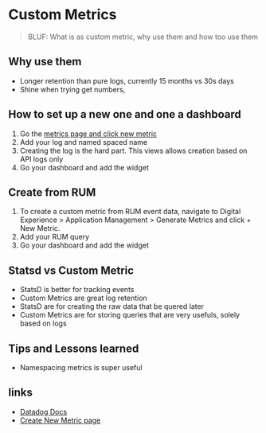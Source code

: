 # Custom Metrics

> BLUF: What is as  custom metric, why use them and how too use them 

## Why use them

- Longer retention than pure logs, currently 15 months vs 30s days
- Shine when trying get numbers, 

## How to set up a new one and one a dashboard

1. Go the [metrics page and click new metric](https://vagov.ddog-gov.com/logs/pipelines/generate-metrics)
1. Add your log and named spaced name
  1. Creating the log is the hard part. This views allows creation based on API logs only
1. Go your dashboard and add the widget

## Create from RUM

1. To create a custom metric from RUM event data, navigate to Digital Experience > Application Management > Generate Metrics and click + New Metric.
1. Add your RUM query
1. Go your dashboard and add the widget


## Statsd vs Custom Metric

- StatsD is better for tracking events
- Custom Metrics are great log retention
- StatsD are for creating the raw data that be quered later
- Custom Metrics are for storing queries that are very usefuls, solely based on logs

## Tips and Lessons learned

- Namespacing metrics is super useful

## links

- [Datadog Docs](https://docs.datadoghq.com/metrics/custom_metrics/)
- [Create New Metric page](https://vagov.ddog-gov.com/logs/pipelines/generate-metrics)